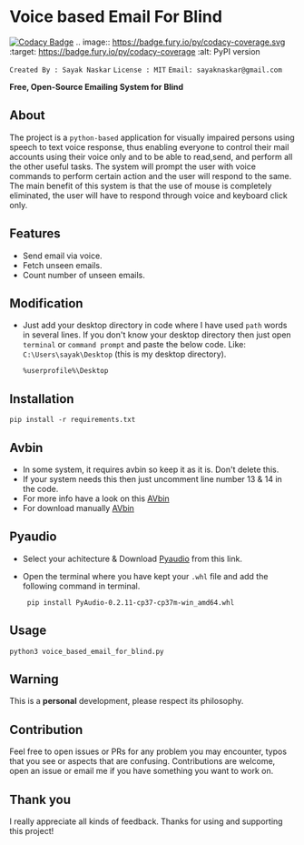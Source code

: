 # Voice based Email For Blind

[![Codacy Badge](https://api.codacy.com/project/badge/Grade/71e0d668762049618c4d33fb0a62b7a7)](https://www.codacy.com/manual/hacky1997/voice-based-email-for-blind?utm_source=github.com&amp;utm_medium=referral&amp;utm_content=hacky1997/voice-based-email-for-blind&amp;utm_campaign=Badge_Grade)
.. image:: https://badge.fury.io/py/codacy-coverage.svg
   :target: https://badge.fury.io/py/codacy-coverage
   :alt: PyPI version

`Created By : Sayak Naskar`
`License : MIT`
`Email: sayaknaskar@gmail.com`

**Free, Open-Source Emailing System for Blind**

## About
   The project is a `python-based` application for visually impaired persons using speech to text voice response, thus enabling everyone to control their mail accounts using their voice only and to be able to read,send, and perform all the other useful tasks. The system will prompt the user with voice commands to perform certain action and the user will respond to the same. The main benefit of this system is that the use of mouse is completely eliminated, the user will have to respond through voice and keyboard click only.
   
## Features
* Send email via voice.
* Fetch unseen emails.
* Count number of unseen emails.

## Modification
 - Just add your desktop directory in code where I have used `path` words in several lines. If you don't know your desktop directory then just open `terminal` or `command prompt` and paste the below code. Like: `C:\Users\sayak\Desktop` (this is my desktop directory).
 
   ```%userprofile%\Desktop```

## Installation
```pip install -r requirements.txt ```

## Avbin
 - In some system, it requires avbin so keep it as it is. Don't delete this.
 - If your system needs this then just uncomment line number 13 & 14 in the code.
 - For more info have a look on this [AVbin](https://github.com/AVbin/AVbin)
 - For download manually [AVbin](http://avbin.github.io/AVbin/Download.html)

## Pyaudio
 - Select your achitecture & Download [Pyaudio](https://www.lfd.uci.edu/~gohlke/pythonlibs/#pyaudio) from this link.
 - Open the terminal where you have kept your `.whl` file and add the following command in terminal.

   ``` pip install PyAudio-0.2.11-cp37-cp37m-win_amd64.whl```  
   
## Usage
 ```python3 voice_based_email_for_blind.py ```
 
## Warning
 This is a **personal** development, please respect its philosophy.
 
## Contribution
   Feel free to open issues or PRs for any problem you may encounter, typos that you see or aspects that are confusing. Contributions are welcome, open an issue or email me if you have something you want to work on.
 
## Thank you
I really appreciate all kinds of feedback. Thanks for using and supporting this project!
